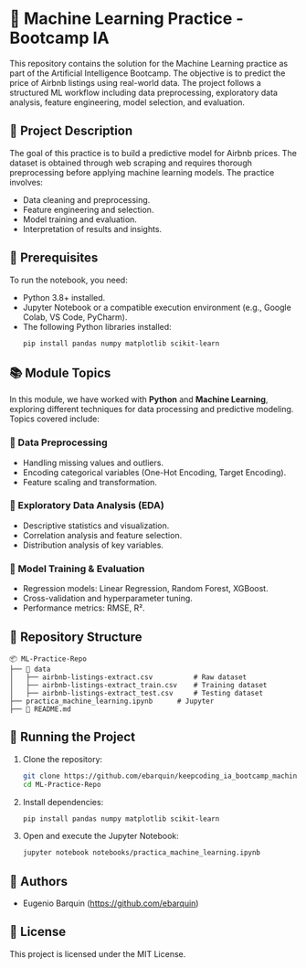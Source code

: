 # 📖 Machine Learning Practice - Bootcamp IA

This repository contains the solution for the Machine Learning practice as part of the Artificial Intelligence Bootcamp. The objective is to predict the price of Airbnb listings using real-world data. The project follows a structured ML workflow including data preprocessing, exploratory data analysis, feature engineering, model selection, and evaluation.

## 📌 Project Description

The goal of this practice is to build a predictive model for Airbnb prices. The dataset is obtained through web scraping and requires thorough preprocessing before applying machine learning models. The practice involves:

- Data cleaning and preprocessing.
- Feature engineering and selection.
- Model training and evaluation.
- Interpretation of results and insights.

## 🔧 Prerequisites

To run the notebook, you need:

- Python 3.8+ installed.
- Jupyter Notebook or a compatible execution environment (e.g., Google Colab, VS Code, PyCharm).
- The following Python libraries installed:
  ```bash
  pip install pandas numpy matplotlib scikit-learn
  ```

## 📚 Module Topics

In this module, we have worked with **Python** and **Machine Learning**, exploring different techniques for data processing and predictive modeling. Topics covered include:

### 🔹 Data Preprocessing
- Handling missing values and outliers.
- Encoding categorical variables (One-Hot Encoding, Target Encoding).
- Feature scaling and transformation.

### 🔹 Exploratory Data Analysis (EDA)
- Descriptive statistics and visualization.
- Correlation analysis and feature selection.
- Distribution analysis of key variables.

### 🔹 Model Training & Evaluation
- Regression models: Linear Regression, Random Forest, XGBoost.
- Cross-validation and hyperparameter tuning.
- Performance metrics: RMSE, R².

## 📂 Repository Structure

```
📦 ML-Practice-Repo
├── 📁 data
│   ├── airbnb-listings-extract.csv          # Raw dataset
│   ├── airbnb-listings-extract_train.csv    # Training dataset
│   ├── airbnb-listings-extract_test.csv     # Testing dataset
├── practica_machine_learning.ipynb      # Jupyter  
├── 📄 README.md                              
```

## 🚀 Running the Project

1. Clone the repository:
   ```bash
   git clone https://github.com/ebarquin/keepcoding_ia_bootcamp_machine_learning_module
   cd ML-Practice-Repo
   ```
2. Install dependencies:
   ```bash
   pip install pandas numpy matplotlib scikit-learn
   ```
3. Open and execute the Jupyter Notebook:
   ```bash
   jupyter notebook notebooks/practica_machine_learning.ipynb
   ```

## 📌 Authors
- Eugenio Barquin (https://github.com/ebarquin)

## 📜 License
This project is licensed under the MIT License.

